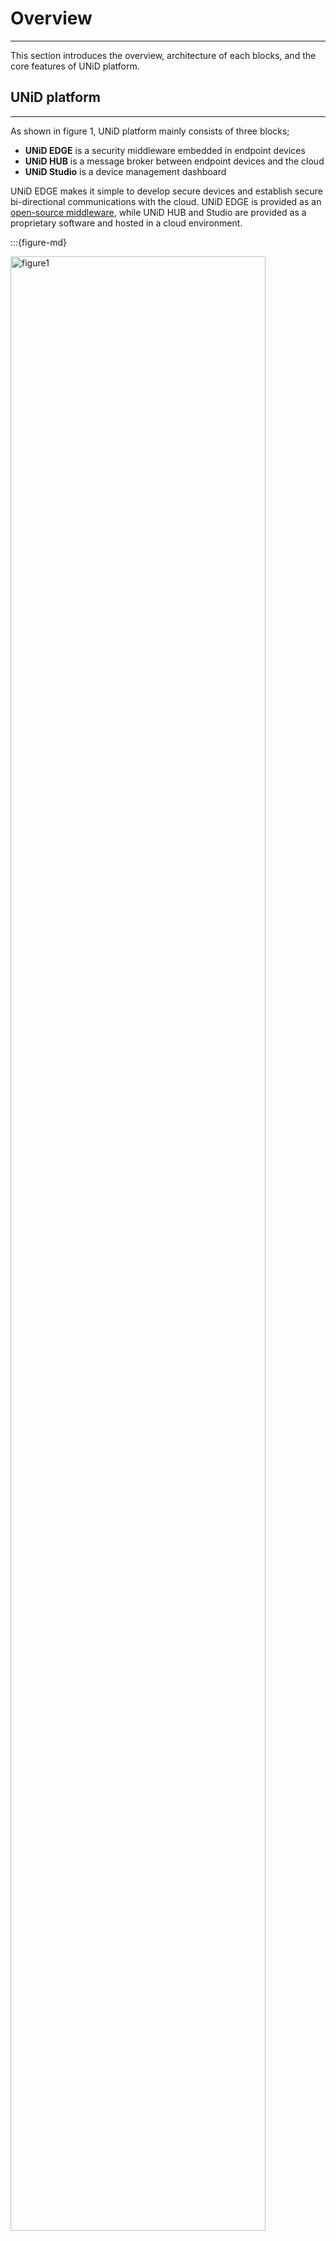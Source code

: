 # Overview
---
This section introduces the overview, architecture of each blocks, and the core features of UNiD platform.

## UNiD platform
---

As shown in figure 1, UNiD platform mainly consists of three blocks;

- **UNiD EDGE** is a security middleware embedded in endpoint devices
- **UNiD HUB** is a message broker between endpoint devices and the cloud
- **UNiD Studio** is a device management dashboard

UNiD EDGE makes it simple to develop secure devices and establish secure bi-directional communications with the cloud.
UNiD EDGE is provided as an [open-source middleware](https://github.com/getunid/unid), while UNiD HUB and Studio are provided as a proprietary software and hosted in a cloud environment.

:::{figure-md}

<img src="../_assets/figure1-2.svg" alt="figure1" width="90%" align="center">

**Figure 1.** Overview of UNiD platform
:::

Our main concept is to abstract every device and the cloud as a globally unique endpoint, and an endpoint can securely and privately interact with other endpoints regardless of the network topology or routing hops as shown in figure 2.

:::{figure-md}

<img src="../_assets/figure2-2.svg" alt="figure2">

**Figure 2.** Scalable E2E Security Stack
:::

This identity-first approach can provide more flexible and scalable security infrastructure without the traditional complex network configurations and the best efforts in the field. In realizing this concept, we are utilizing decentralized identity and root of trust technologies for device's cryptographic key management.

## Architecture
---

### UNiD EDGE

As shown in figure 3, UNiD EDGE consists of 4 major components:

- **RoT Wrapper** is an extension that supports Arm TrustZone and hardware security modules of various MCU.
- **Key Management** refers to management of device's cryptographic keys in the RoT secure processing environment.
- **Device IAM** manages device's identifier, credentials, and policies to perform device authentication and authorization.
- **E2E Secure Socket** establishes an end-to-end authenticated channel with UNiD HUB for secure bi-directional communication regardless of the network topology or routing hops.

:::{figure-md}

<img src="../_assets/figure3-3.svg" alt="figure3">

**Figure 3.** UNiD EDGE Architecture
:::

### UNiD HUB

UNiD HUB is a message handler between devices and the cloud. As shown in figure.4, UNiD HUB consists of 4 major components: E2E Secure Socket, IAM, Message Handling, and API that can be referenced by cloud services.
- E2E Secure Socket establishes end-to-end authenticated channels with the devices embedded with UNiD EDGE.
- Message Handler processes and brokes data between devices and the cloud.
- IAM authenticates and authorizes users including cloud applications through API.
- APIs and webhooks that allow developers to easily connect to existing cloud services and IoT platforms.

:::{figure-md}

<img src="../_assets/figure4.svg" alt="figure4" width="50%">

**Figure 4.** UNiD HUB Architecture
:::

### UNiD Studio

UNiD Studio is a device management system based on UNiD HUB’s API (as shown in Figure.6).  
As shown in Figure.5, UNiD Studio provides common features needed to manage devices: visualize device status, update firmware and security parameters, and detect unauthorized access and connections.  
Developers can build their own management tools or connect existing IoT platforms through UNiD HUB's APIs.

:::{figure-md}

<img src="../_assets/figure5.svg" alt="figure5" width="60%">

**Figure 5.** UNiD HUB API and UNiD Studio
:::

:::{figure-md}

<img src="../_assets/figure6.png" alt="figure6">

**Figure 6.** UNiD Studio IF
:::

## Core features
---

### Easy to Use
In order to utilize IoT data or update firmware from the cloud securely, a system to identify, authenticate, and authorize devices is required. To identify the devices from the cloud, developers need to build a key management system on devices that cannot be tampered with. RoT can be used to achieve this goal, however it requires a high level of expertise and a lot of effort to understand the functionality and learn how to use the low level API of RoT.
Furthermore, manual operations for key injection at the manufacturing stage and the cloud system for key management throughout the entire product lifecycle are required. Thus, even if we look at just the key management, there are so many things that need to be considered from the development stage.
As shown in Figure.7, UNiD EDGE SDK is wrapping RoT low level APIs, making it easy for developers to build key management systems. Thus, UNiD abstracts the complexity of the security stack by providing simple and easy-to-use SDKs, allowing developers to focus on developing applications.

:::{figure-md}

<img src="../_assets/figure7.svg" alt="figure7">

**Figure 7.** The middleware abstracts the complexity of security stack
:::

### Automate Device Provisioning
By leveraging decentralized identity technology, UNiD allows devices to autonomously generate key pairs, provisioning, and establish end-to-end secure channels with pre-configured remote servers.
In the typical provisioning flow, the provisioner manually generates and injects private keys into the devices, and registers the corresponding public keys and device ID with the intermediate PKI and device management system. This manual operation comes at a high cost, plus you need to invest in a physical security environment and employee background checks to reduce the vulnerability in the manufacturing line. Typically, key injection costs between $0.5 and $2.0 USD per device. When you are going to build your own private PKI, you also need to manage the private keys of intermediate CAs with HSMs, which can be costly.
UNiD allows devices to autonomously generate key pairs with RoT, computes the hash from the key pairs to create the payload, and registers the payload with the DPKI network based on blockchain. In the flow, you don't need to trust any intermediaries such as the provisioners and intermediate CAs. UNiD can fully automate the provisioning process to eliminate the manual operation costs and vulnerabilities in your manufacturing line (as shown in Figure.8).

:::{figure-md}

<img src="../_assets/figure8.svg" alt="figure8">

**Figure 8.** Comparison of conventional and automated provisioning flow
:::

### Security Lifecycle Management
UNiD defines the security lifecycle that is shown in Figure.9 as intended to capture the minimum set of lifecycle status and transitions in compliance with a PSA (platform security architecture) framework.
The security lifecycle status is always stored in RoT secure storage as the device instance information. In development mode, UNiD EDGE SDK sets the security lifecycle status as “test”. In production mode, the status starts with “provisioning” and changes to “secured” when an end-to-end secure channel with UNiD HUB is established. UNiD platform allows only authorized users to change the status from “secured” to “PRoT debug” and “decommissioned”. When the status is changed to “decommissioned”, UNiD EDGE SDK revokes the DID Document and removes the sensitive information such as device key pairs and instance information.
Based on the framework, UNiD provides features such as device management, fraud detection, security updates, and over-the-air to realize more scalable and efficient device maintenance and operation, which have been done manually in the past.

:::{figure-md}

<img src="../_assets/figure9.svg" alt="figure9">

**Figure 9.** UNiD Security Lifecycle Management Framework
:::
